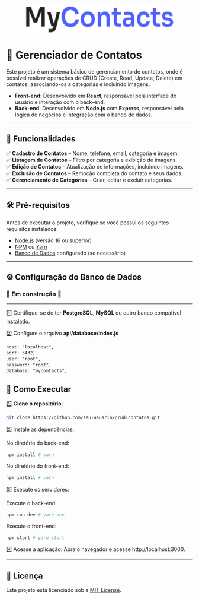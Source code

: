 <p align="center">
  <img src="./fe/src/assets/images/logo.svg" width="400" height="75">
</p>

# 📇 Gerenciador de Contatos

Este projeto é um sistema básico de gerenciamento de contatos, onde é possível realizar operações de CRUD (Create, Read, Update, Delete) em contatos, associando-os a categorias e incluindo imagens.

- **Front-end**: Desenvolvido em **React**, responsável pela interface do usuário e interação com o back-end.
- **Back-end**: Desenvolvido em **Node.js** com **Express**, responsável pela lógica de negócios e integração com o banco de dados.

---

## 🚀 Funcionalidades

✅ **Cadastro de Contatos** – Nome, telefone, email, categoria e imagem.  
✅ **Listagem de Contatos** – Filtro por categoria e exibição de imagens.  
✅ **Edição de Contatos** – Atualização de informações, incluindo imagens.  
✅ **Exclusão de Contatos** – Remoção completa do contato e seus dados.  
✅ **Gerenciamento de Categorias** – Criar, editar e excluir categorias.

---

## 🛠️ Pré-requisitos

Antes de executar o projeto, verifique se você possui os seguintes requisitos instalados:

- [Node.js](https://nodejs.org/) (versão 16 ou superior)
- [NPM](https://www.npmjs.com/) ou [Yarn](https://yarnpkg.com/)
- [Banco de Dados](#configuração-do-banco-de-dados) configurado (se necessário)

---

## ⚙️ Configuração do Banco de Dados

### **🚧 Em construção 🚧**

---

1️⃣ Certifique-se de ter **PostgreSQL**, **MySQL** ou outro banco compatível instalado.

2️⃣ Configure o arquivo **api/database/index.js**

```env
host: "localhost",
port: 5432,
user: "root",
password: "root",
database: "mycontacts",
```

## 🚀 Como Executar

1️⃣ **Clone o repositório**:

```bash
git clone https://github.com/seu-usuario/crud-contatos.git
```

2️⃣ Instale as dependências:

No diretório do back-end:

```bash
npm install # yarn
```

No diretório do front-end:

```bash
npm install # yarn
```

3️⃣ Execute os servidores:

Execute o back-end:

```bash
npm run dev # yarn dev
```

Execute o front-end:

```bash
npm start # yarn start
```

4️⃣ Acesse a aplicação:
Abra o navegador e acesse http://localhost:3000.

---

## 📜 Licença

Este projeto está licenciado sob a [MIT License](https://opensource.org/licenses/MIT).

